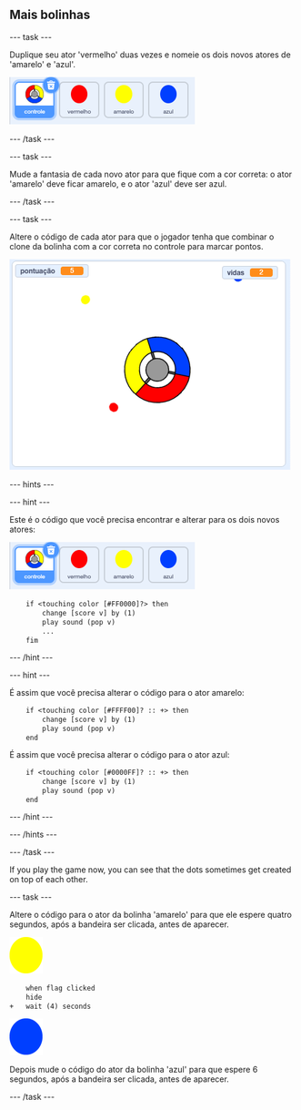 ## Mais bolinhas

\--- task \---

Duplique seu ator 'vermelho' duas vezes e nomeie os dois novos atores de 'amarelo' e 'azul'.

![captura de tela](images/dots-more-dots.png)

\--- /task \---

\--- task \---

Mude a fantasia de cada novo ator para que fique com a cor correta: o ator 'amarelo' deve ficar amarelo, e o ator 'azul' deve ser azul.

\--- /task \---

\--- task \---

Altere o código de cada ator para que o jogador tenha que combinar o clone da bolinha com a cor correta no controle para marcar pontos.

![captura de tela](images/dots-all-test.png)

\--- hints \---

\--- hint \---

Este é o código que você precisa encontrar e alterar para os dois novos atores:

![captura de tela](images/dots-more-dots.png)

```blocks3
    if <touching color [#FF0000]?> then
        change [score v] by (1)
        play sound (pop v)
        ...
    fim
```

\--- /hint \---

\--- hint \---

É assim que você precisa alterar o código para o ator amarelo:

```blocks3
    if <touching color [#FFFF00]? :: +> then
        change [score v] by (1)
        play sound (pop v)
    end
```

É assim que você precisa alterar o código para o ator azul:

```blocks3
    if <touching color [#0000FF]? :: +> then
        change [score v] by (1)
        play sound (pop v)
    end
```

\--- /hint \---

\--- /hints \---

\--- /task \---

If you play the game now, you can see that the dots sometimes get created on top of each other.

\--- task \---

Altere o código para o ator da bolinha 'amarelo' para que ele espere quatro segundos, após a bandeira ser clicada, antes de aparecer.

![Bolinha amarela](images/yellow-sprite.png)

```blocks3
    when flag clicked
    hide
+   wait (4) seconds
```

![Bolinha azul](images/blue-sprite.png)

Depois mude o código do ator da bolinha 'azul' para que espere 6 segundos, após a bandeira ser clicada, antes de aparecer.

\--- /task \---